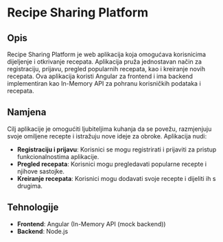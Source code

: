 # Recipe Sharing Platform

## Opis

Recipe Sharing Platform je web aplikacija koja omogućava korisnicima dijeljenje i otkrivanje recepata. Aplikacija pruža jednostavan način za registraciju, prijavu, pregled popularnih recepata, kao i kreiranje novih recepata. Ova aplikacija koristi Angular za frontend i ima backend implementiran kao In-Memory API za pohranu korisničkih podataka i recepata.

## Namjena

Cilj aplikacije je omogućiti ljubiteljima kuhanja da se povežu, razmjenjuju svoje omiljene recepte i istražuju nove ideje za obroke. Aplikacija nudi:

- **Registraciju i prijavu**: Korisnici se mogu registrirati i prijaviti za pristup funkcionalnostima aplikacije.
- **Pregled recepata**: Korisnici mogu pregledavati popularne recepte i njihove sastojke.
- **Kreiranje recepata**: Korisnici mogu dodavati svoje recepte i dijeliti ih s drugima.

## Tehnologije

- **Frontend**: Angular (In-Memory API (mock backend))
- **Backend**: Node.js
